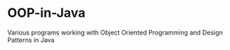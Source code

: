 # OOP-in-Java
Various programs working with Object Oriented Programming and Design Patterns in Java
